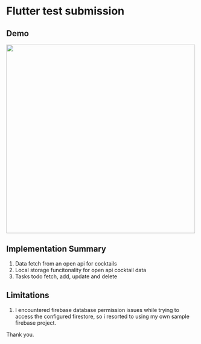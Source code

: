 # Flutter test submission

## Demo
<img src="morph.gif" height="500"/>

## Implementation Summary
1. Data fetch from an open api for cocktails
2. Local storage funcitonality for open api cocktail data
3. Tasks todo fetch, add, update and delete

## Limitations
1. I encountered firebase database permission issues while trying to access the configured firestore, so i resorted to using my own sample firebase project.


Thank you.
